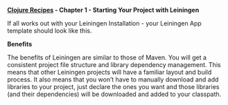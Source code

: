 **[Clojure Recipes](https://github.com/juliangamble/clojure-recipes) - Chapter 1 - Starting Your Project with Leiningen**

If all works out with your Leiningen Installation - your Leiningen App template should look like this. 

**Benefits**

The benefits of Leiningen are similar to those of Maven. You will get a consistent project file structure and library dependency management. This means that other Leiningen projects will have a familiar layout and build process. It also means that you won’t have to manually download and add libraries to your project, just declare the ones you want and those libraries (and their dependencies) will be downloaded and added to your classpath.
